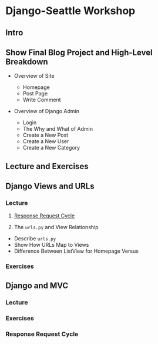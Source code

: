 Django-Seattle Workshop
==========================

## Intro

## Show Final Blog Project and High-Level Breakdown

* Overview of Site
  * Homepage
  * Post Page
  * Write Comment

* Overview of Django Admin
  * Login
  * The Why and What of Admin
  * Create a New Post
  * Create a New User
  * Create a New Category

## Lecture and Exercises

## Django Views and URLs

### Lecture

1. [Response Request Cycle](#rrc)

2. The `urls.py` and View Relationship
  * Describe `urls.py`
  * Show How URLs Map to Views
  * Difference Between ListView for Homepage Versus

### Exercises

## Django and MVC

### Lecture

### Exercises

### <a id="rrc"></a>Response Request Cycle ###
